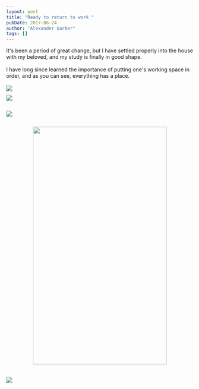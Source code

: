 ```yaml
---
layout: post
title: "Ready to return to work "
pubDate: 2017-06-24
author: "Alexander Garber"
tags: []
---
```


<div dir="ltr" style="text-align: left;" trbidi="on">
          <div xmlns="http://www.w3.org/1999/xhtml">It's been a period of great change, but I have settled properly into the house with my beloved, and my study is finally in good shape. <br><br>I have long since learned the importance of
            putting one's working space in order, and as you can see, everything has a place. <br><br><a href="https://lh3.googleusercontent.com/-pR7U27P1s14/WU4A0vBGlQI/AAAAAAAATHs/GniTO19tx_wretGM5UA_fDjbgH9oOa38wCHMYCw/s2560/%255BUNSET%255D" onblur="try {parent.deselectBloggerImageGracefully();} catch(e) {}"><img border="0" src="https://lh3.googleusercontent.com/-pR7U27P1s14/WU4A0vBGlQI/AAAAAAAATHs/GniTO19tx_wretGM5UA_fDjbgH9oOa38wCHMYCw/s640/%255BUNSET%255D" style="cursor: hand; cursor: pointer; display: block; margin: 0px auto 10px; text-align: center;"></a><a href="https://lh3.googleusercontent.com/-XNf9mapjl9g/WU4AOlfBCjI/AAAAAAAATHY/RDlISmpQnrQATQdf0p4aomDIESgJvElVQCHMYCw/s2560/%255BUNSET%255D" onblur="try {parent.deselectBloggerImageGracefully();} catch(e) {}"><img border="0" src="https://lh3.googleusercontent.com/-XNf9mapjl9g/WU4AOlfBCjI/AAAAAAAATHY/RDlISmpQnrQATQdf0p4aomDIESgJvElVQCHMYCw/s640/%255BUNSET%255D" style="cursor: hand; cursor: pointer; display: block; margin: 0px auto 10px; text-align: center;"></a><br><a href="https://lh3.googleusercontent.com/-PoVPsff3OgA/WU4AV7SuLSI/AAAAAAAATHc/dFF7w6cE2TMaYd0RTyE3SGVDKnkjXsENACHMYCw/s2560/%255BUNSET%255D" onblur="try {parent.deselectBloggerImageGracefully();} catch(e) {}"><img border="0" src="https://lh3.googleusercontent.com/-PoVPsff3OgA/WU4AV7SuLSI/AAAAAAAATHc/dFF7w6cE2TMaYd0RTyE3SGVDKnkjXsENACHMYCw/s640/%255BUNSET%255D" style="cursor: hand; cursor: pointer; display: block; margin: 0px auto 10px; text-align: center;"></a><br>
            <div class="separator" style="clear: both; text-align: center;"><a href="https://1.bp.blogspot.com/-75yL4bh1w24/WU5HdAq3YkI/AAAAAAAATIY/h06B0UwnClMuYZ3vGFbcnCUXwYsnTv9XQCLcBGAs/s1600/tall_bookshelf.png" imageanchor="1" style="margin-left: 1em; margin-right: 1em;"><img border="0" data-original-height="1600" data-original-width="900" height="640" src="https://1.bp.blogspot.com/-75yL4bh1w24/WU5HdAq3YkI/AAAAAAAATIY/h06B0UwnClMuYZ3vGFbcnCUXwYsnTv9XQCLcBGAs/s640/tall_bookshelf.png" width="360"></a></div>
<br><br><a href="https://lh3.googleusercontent.com/-axmo77WTwtA/WU4AmVb6PKI/AAAAAAAATHk/_ADg-42lJwsKw-atkHsG0-Zi4wZqG87OwCHMYCw/s2560/%255BUNSET%255D" onblur="try {parent.deselectBloggerImageGracefully();} catch(e) {}"><img border="0" src="https://lh3.googleusercontent.com/-axmo77WTwtA/WU4AmVb6PKI/AAAAAAAATHk/_ADg-42lJwsKw-atkHsG0-Zi4wZqG87OwCHMYCw/s640/%255BUNSET%255D" style="cursor: hand; cursor: pointer; display: block; margin: 0px auto 10px; text-align: center;"></a>
          </div>
        </div>
